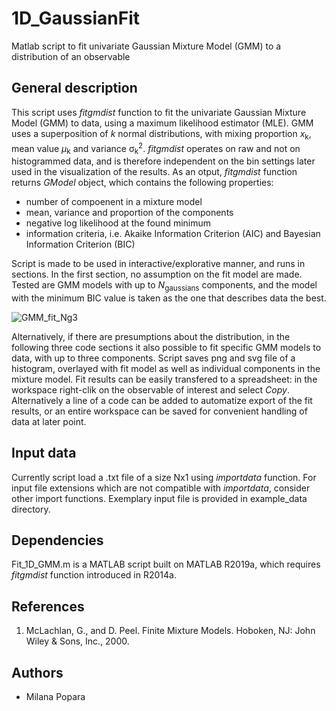 # 1D_GaussianFit
Matlab script to fit univariate Gaussian Mixture Model (GMM) to a distribution of an observable


## General description
This script uses _fitgmdist_ function to fit the univariate Gaussian Mixture Model (GMM) to data, using a maximum likelihood estimator (MLE). 
GMM uses a superposition of _k_ normal distributions, with mixing proportion _x_<sub>k</sub>, mean value _µ_<sub>k</sub> and variance &sigma;<sub>k</sub><sup>2</sup>.
_fitgmdist_ operates on raw and not on histogrammed data, and is therefore independent on the bin settings later used in the visualization of the results.
As an otput, _fitgmdist_ function returns _GModel_ object, which contains the following properties:  
* number of compoenent in a mixture model
* mean, variance and proportion of the components
* negative log likelihood at the found minimum
* information criteria, i.e. Akaike Information Criterion (AIC) and Bayesian Information Criterion (BIC) 

Script is made to be used in interactive/explorative manner, and runs in sections. In the first section, no assumption on the fit model are made.
Tested are GMM models with up to _N_<sub>gaussians</sub> components, and the model with the minimum BIC value is taken as the one that describes data the best.


![GMM_fit_Ng3](https://github.com/mpopara/1D_GaussianFit/assets/40856779/b657a128-fc58-44bf-a596-5eb3e79ab9aa)


Alternatively, if there are presumptions about the distribution, in the following three code sections it also possible to fit specific GMM models to data, with up to three components. 
Script saves png and svg file of a histogram, overlayed with fit model as well as individual components in the mixture model.
Fit results can be easily transfered to a spreadsheet: in the workspace right-clik on the observable of interest and select _Copy_. Alternatively a line of a code can be added to automatize export of the fit results, 
or an entire workspace can be saved for convenient handling of data at later point.



## Input data

Currently script load a .txt file of a size Nx1 using _importdata_ function. For input file extensions which are not compatible with _importdata_, consider other import functions. 
Exemplary input file is provided in example_data directory.

## Dependencies

Fit_1D_GMM.m is a MATLAB script built on MATLAB R2019a, which requires _fitgmdist_ function introduced in R2014a.

## References

1. McLachlan, G., and D. Peel. Finite Mixture Models. Hoboken, NJ: John Wiley & Sons, Inc., 2000.


## Authors

* Milana Popara
